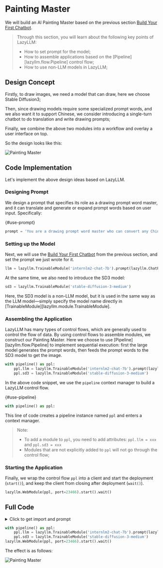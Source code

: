 # Painting Master

We will build an AI Painting Master based on the previous section [Build Your First Chatbot](robot.md).

> Through this section, you will learn about the following key points of LazyLLM:
>
> - How to set prompt for the model;
> - How to assemble applications based on the [Pipeline][lazyllm.flow.Pipeline] control flow;
> - How to use non-LLM models in LazyLLM;

## Design Concept

Firstly, to draw images, we need a model that can draw, here we choose Stable Diffusion3;

Then, since drawing models require some specialized prompt words, and we also want it to support Chinese, we consider introducing a single-turn chatbot to do translation and write drawing prompts;

Finally, we combine the above two modules into a workflow and overlay a user interface on top.

So the design looks like this:

![Painting Master](../assets/2_painting_master1.svg)

## Code Implementation

Let's implement the above design ideas based on LazyLLM.

### Designing Prompt

We design a prompt that specifies its role as a drawing prompt word master, and it can translate and generate or expand prompt words based on user input. Specifically:

[](){#use-prompt}

```python
prompt = 'You are a drawing prompt word master who can convert any Chinese content entered by the user into English drawing prompt words. In this task, you need to convert any input content into English drawing prompt words, and you can enrich and expand the prompt word content.'
```

### Setting up the Model

Next, we will use the [Build Your First Chatbot](robot.md) from the previous section, and set the prompt we just wrote for it.

```python
llm = lazyllm.TrainableModule('internlm2-chat-7b').prompt(lazyllm.ChatPrompter(prompt))
```

At the same time, we also need to introduce the SD3 model:

```python
sd3 = lazyllm.TrainableModule('stable-diffusion-3-medium')
```

Here, the SD3 model is a non-LLM model, but it is used in the same way as the LLM model—simply specify the model name directly in [TrainableModule][lazyllm.module.TrainableModule].

### Assembling the Application

LazyLLM has many types of control flows, which are generally used to control the flow of data. By using control flows to assemble modules, we construct our Painting Master. Here we choose to use [Pipeline][lazyllm.flow.Pipeline] to implement sequential execution: first the large model generates the prompt words, then feeds the prompt words to the SD3 model to get the image.

```python
with pipeline() as ppl:
    ppl.llm = lazyllm.TrainableModule('internlm2-chat-7b').prompt(lazyllm.ChatPrompter(prompt))
    ppl.sd3 = lazyllm.TrainableModule('stable-diffusion-3-medium')
```

In the above code snippet, we use the `pipeline` context manager to build a LazyLLM control flow.

[](){#use-pipeline}

```python
with pipeline() as ppl:
```

This line of code creates a pipeline instance named `ppl` and enters a context manager.

> Note:
>
> - To add a module to `ppl`, you need to add attributes: `ppl.llm = xxx` and `ppl.sd3 = xxx`
> - Modules that are not explicitly added to `ppl` will not go through the control flow;

### Starting the Application

Finally, we wrap the control flow `ppl` into a client and start the deployment (`start()`), and keep the client from closing after deployment (`wait()`).

```python
lazyllm.WebModule(ppl, port=23466).start().wait()
```

## Full Code

<details>
<summary>Click to get import and prompt</summary>

```python
import lazyllm
from lazyllm import pipeline

prompt = 'You are a drawing prompt word master who can convert any Chinese content entered by the user into English drawing prompt words. In this task, you need to convert any input content into English drawing prompt words, and you can enrich and expand the prompt word content.'
```
</details>

```python
with pipeline() as ppl:
    ppl.llm = lazyllm.TrainableModule('internlm2-chat-7b').prompt(lazyllm.ChatPrompter(prompt))
    ppl.sd3 = lazyllm.TrainableModule('stable-diffusion-3-medium')
lazyllm.WebModule(ppl, port=23466).start().wait()
```

The effect is as follows:

![Painting Master](../assets/2_painting_master2.png)
